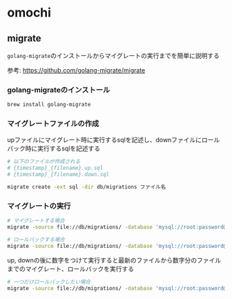 # omochi

## migrate

`golang-migrate`のインストールからマイグレートの実行までを簡単に説明する

参考: <https://github.com/golang-migrate/migrate>

### golang-migrateのインストール

```sh
brew install golang-migrate
```

### マイグレートファイルの作成

upファイルにマイグレート時に実行するsqlを記述し、downファイルにロールバック時に実行するsqlを記述する

```sh
# 以下のファイルが作成される
# {timestamp}_{filename}.up.sql
# {timestamp}_{filename}.down.sql

migrate create -ext sql -dir db/migrations ファイル名
```

### マイグレートの実行

```sh
# マイグレートする場合
migrate -source file://db/migrations/ -database 'mysql://root:password@tcp(127.0.0.1:3306)/omochi' up

# ロールバックする場合
migrate -source file://db/migrations/ -database 'mysql://root:password@tcp(127.0.0.1:3306)/omochi' down
```

up, downの後に数字をつけて実行すると最新のファイルから数字分のファイルまでのマイグレート、ロールバックを実行する

```sh
# 一つだけロールバックしたい場合
migrate -source file://db/migrations/ -database 'mysql://root:password@tcp(127.0.0.1:3306)/omochi' down 1
```
